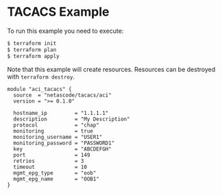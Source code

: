 <!-- BEGIN_TF_DOCS -->
# TACACS Example

To run this example you need to execute:

```bash
$ terraform init
$ terraform plan
$ terraform apply
```

Note that this example will create resources. Resources can be destroyed with `terraform destroy`.

```hcl
module "aci_tacacs" {
  source  = "netascode/tacacs/aci"
  version = ">= 0.1.0"

  hostname_ip         = "1.1.1.1"
  description         = "My Description"
  protocol            = "chap"
  monitoring          = true
  monitoring_username = "USER1"
  monitoring_password = "PASSWORD1"
  key                 = "ABCDEFGH"
  port                = 149
  retries             = 3
  timeout             = 10
  mgmt_epg_type       = "oob"
  mgmt_epg_name       = "OOB1"
}
```
<!-- END_TF_DOCS -->
